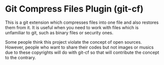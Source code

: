 # Git Compress Files Plugin (git-cf)

This is a git extension which compresses files into one file and also restores them from it.
It is useful when you need to work with files which is unfamiliar to git, such as binary files or security ones.

Some people think this project violate the concept of open sources. However, people who want to share their codes but not images or musics due to these copyrights will do with git-cf so that will contribute the concept to the contrary.
